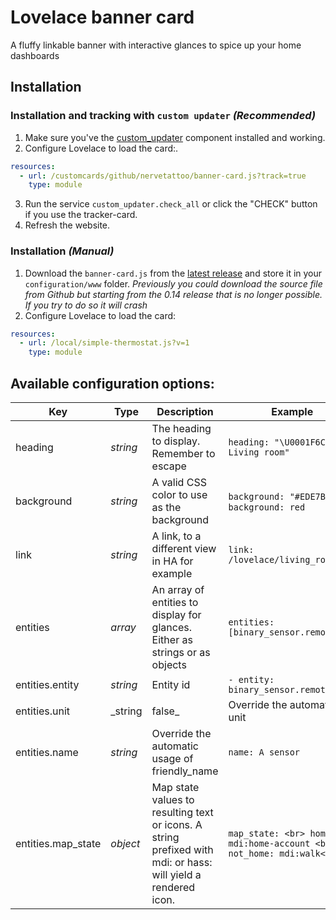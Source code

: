 # Lovelace banner card

A fluffy linkable banner with interactive glances to spice up your home dashboards

## Installation

### Installation and tracking with `custom updater` _(Recommended)_

1. Make sure you've the [custom_updater](https://github.com/custom-components/custom_updater) component installed and working.
2. Configure Lovelace to load the card:.

```yaml
resources:
  - url: /customcards/github/nervetattoo/banner-card.js?track=true
    type: module
```

3. Run the service `custom_updater.check_all` or click the "CHECK" button if you use the tracker-card.
4. Refresh the website.

### Installation _(Manual)_

1. Download the `banner-card.js` from the [latest release](https://github.com/nervetattoo/banner-card/releases/latest) and store it in your `configuration/www` folder.
   _Previously you could download the source file from Github but starting from the 0.14 release that is no longer possible. If you try to do so it will crash_
2. Configure Lovelace to load the card:

```yaml
resources:
  - url: /local/simple-thermostat.js?v=1
    type: module
```

## Available configuration options:

| Key     | Type     | Description                                | Example                             |
| ------- | -------- | ------------------------------------------ | ----------------------------------- |
| heading | _string_ | The heading to display. Remember to escape | `heading: "\U0001F6CB Living room"` |
| background | _string_ | A valid CSS color to use as the background | `background: "#EDE7B0"`, `background: red` |
| link | _string_ | A link, to a different view in HA for example | `link: /lovelace/living_room` |
| entities | _array_ | An array of entities to display for glances. Either as strings or as objects | `entities: [binary_sensor.remote_ui]` |
| entities.entity | _string_ | Entity id | `- entity: binary_sensor.remote_ui` |
| entities.unit | _string|false_ | Override the automatic unit | `unit: My unit` |
| entities.name | _string_ | Override the automatic usage of friendly_name | `name: A sensor` |
| entities.map_state | _object_ | Map state values to resulting text or icons. A string prefixed with mdi: or hass: will yield a rendered icon. | `map_state: <br> home: mdi:home-account <br> not_home: mdi:walk<br> ` |
